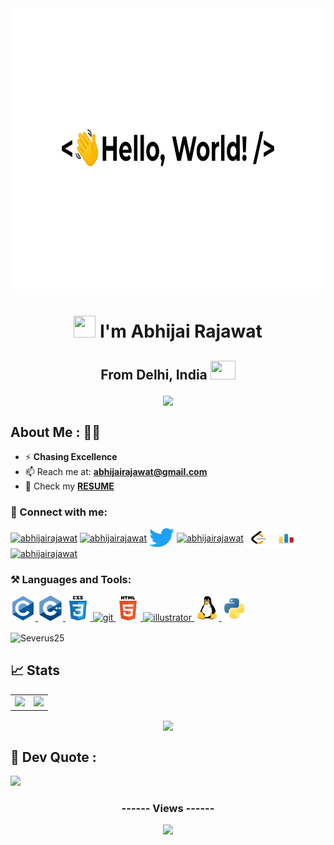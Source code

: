 <img src="greetings.gif" width=1000px height="450px">

<h1 align="center"><img src="https://media.giphy.com/media/hvRJCLFzcasrR4ia7z/giphy.gif" width="35px" height="35px"> I'm Abhijai Rajawat</h1>
<h2 align="center">From Delhi, India <img src="https://upload.wikimedia.org/wikipedia/commons/3/3a/Animated-Flag-India.gif" width="40px" height="30px"> </h2>
<h4 align="center">
<img src="readme_banner.gif" align="center" width="260" height="auto">
  </h4>

## About Me : 👨‍💻
- ⚡ **Chasing Excellence** 
- 📫 Reach me at:  **abhijairajawat@gmail.com**
- 📄 Check my **[RESUME](https://drive.google.com/file/d/1rHmdUR2oGEmssn0xU6XpCToykFS8pGyZ/view?usp=sharing)**


<h3 align="left"> 🤝 Connect with me:</h3>
<p align="left">
<a href="https://www.linkedin.com/in/abhijai-rajawat/" target="blank"><img align="center" src="https://raw.githubusercontent.com/rahuldkjain/github-profile-readme-generator/master/src/images/icons/Social/linked-in-alt.svg" alt="abhijairajawat" height="30" width="40" /></a>
<a href="https://www.instagram.com/abhijai_rajawat25/" target="blank"><img align="center" src="https://raw.githubusercontent.com/rahuldkjain/github-profile-readme-generator/master/src/images/icons/Social/instagram.svg" alt="abhijairajawat" height="30" width="40" /></a>
<a href="https://twitter.com/Abhijai_Rajawat" target="blank"><img align="center" src="twitter_logo.jpg" alt="abhijairajawat" height="30" width="40" /></a>
<a href="https://www.hackerrank.com/abhijairajawat?hr_r=1" target="blank"><img align="center" src="https://raw.githubusercontent.com/rahuldkjain/github-profile-readme-generator/master/src/images/icons/Social/hackerrank.svg" alt="abhijairajawat" height="30" width="40" /></a>
<a href="https://leetcode.com/Severus25/" target="blank"><img align="center" src="leetcode-icon-filled.png" alt="abhijairajawat" height="30" width="40" /></a>
<a href="https://codeforces.com/profile/Severus25" target="blank"><img align="center" src="cf_logo.png" alt="Severus25" height="30" width="40" /></a>
<a href="https://auth.geeksforgeeks.org/user/abhijairajawat" target="blank"><img align="center" src="https://raw.githubusercontent.com/rahuldkjain/github-profile-readme-generator/master/src/images/icons/Social/geeks-for-geeks.svg" alt="abhijairajawat" height="30" width="40" /></a>

</p>

<h3 align="left"> ⚒️ Languages and Tools:</h3>
<p align="left"> <a href="https://www.cprogramming.com/" target="_blank"> <img src="https://raw.githubusercontent.com/devicons/devicon/master/icons/c/c-original.svg" alt="c" width="40" height="40"/> </a> <a href="https://www.w3schools.com/cpp/" target="_blank"> <img src="https://raw.githubusercontent.com/devicons/devicon/master/icons/cplusplus/cplusplus-original.svg" alt="cplusplus" width="40" height="40"/> </a> <a href="https://www.w3schools.com/css/" target="_blank"> <img src="https://raw.githubusercontent.com/devicons/devicon/master/icons/css3/css3-original-wordmark.svg" alt="css3" width="40" height="40"/> </a> <a href="https://git-scm.com/" target="_blank"> <img src="https://www.vectorlogo.zone/logos/git-scm/git-scm-icon.svg" alt="git" width="40" height="40"/> </a> <a href="https://www.w3.org/html/" target="_blank"> <img src="https://raw.githubusercontent.com/devicons/devicon/master/icons/html5/html5-original-wordmark.svg" alt="html5" width="40" height="40"/> </a> <a href="https://www.adobe.com/in/products/illustrator.html" target="_blank"> <img src="https://www.vectorlogo.zone/logos/adobe_illustrator/adobe_illustrator-icon.svg" alt="illustrator" width="40" height="40"/> </a> <a href="https://www.linux.org/" target="_blank"> <img src="https://raw.githubusercontent.com/devicons/devicon/master/icons/linux/linux-original.svg" alt="linux" width="40" height="40"/> </a> <a href="https://www.python.org" target="_blank"> <img src="https://raw.githubusercontent.com/devicons/devicon/master/icons/python/python-original.svg" alt="python" width="40" height="40"/> </a> </p>


<p><img align="center" src="https://github-readme-stats.vercel.app/api/top-langs?username=Severus25&show_icons=true&locale=en&layout=compact" alt="Severus25" /></p>


<!--
//TODO: add more icons for languages
-->


## 📈 Stats

<table>
<tr>
<td>
<img src="https://github-readme-stats-sigma-five.vercel.app/api?username=Severus25&include_all_commits=true&count_private=true&show_icons=true&line_height=20&theme=tokyonight"/>
<td><img src="https://github-readme-stats-sigma-five.vercel.app/api/top-langs?username=Severus25&show_icons=true&locale=en&layout=compact&theme=tokyonight" />
</td>
</tr>
</table>
<p align="center">
<img align="center" src="https://github-readme-streak-stats.herokuapp.com/?user=Severus25&theme=tokyonight" />
</p>

## 🤖 Dev Quote :
<a align="center">![](https://quotes-github-readme.vercel.app/api?type=horizontal&theme=dark)</a>


<h3 align="center">
------ Views ------ 
 </h3>
<p align="center">
<img src="https://profile-counter.glitch.me/Severus25/count.svg"></p>
<p>


<!-- <p align="center">
<img align="centre" width=“400” height="400" src="https://i.pinimg.com/originals/e8/f4/53/e8f453469a3ec97ecd354df465d73913.gif" alt=“coding” />
<h1 align="center">CONTRIBUTION GRAPH</h1> 
<img src="https://github.com/Severus25/Severus25/blob/output/github-contribution-grid-snake.svg" alt="snake-graph" style="display: block;width: 150%;"/> -->
